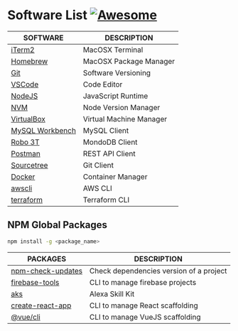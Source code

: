 # Software List [![Awesome](https://awesome.re/badge.svg)](https://awesome.re)

| SOFTWARE                                                                          | DESCRIPTION             |
| --------------------------------------------------------------------------------- | ----------------------- |
| [iTerm2](https://iterm2.com/)                                                     | MacOSX Terminal         |
| [Homebrew](https://brew.sh)                                                       | MacOSX Package Manager  |
| [Git](https://git-scm.com/)                                                       | Software Versioning     |
| [VSCode](https://code.visualstudio.com/)                                          | Code Editor             |
| [NodeJS](https://nodejs.org)                                                      | JavaScript Runtime      |
| [NVM](https://github.com/creationix/nvm)                                          | Node Version Manager    |
| [VirtualBox](https://www.virtualbox.org/)                                         | Virtual Machine Manager |
| [MySQL Workbench](https://dev.mysql.com/downloads/workbench/)                     | MySQL Client            |
| [Robo 3T](https://robomongo.org/)                                                 | MondoDB Client          |
| [Postman](https://www.getpostman.com/)                                            | REST API Client         |
| [Sourcetree](https://www.sourcetreeapp.com/)                                      | Git Client              |
| [Docker](https://www.docker.com/products/docker-desktop)                          | Container Manager       |
| [awscli](https://docs.aws.amazon.com/cli/latest/userguide/install-cliv2-mac.html) | AWS CLI                 |
| [terraform](https://www.terraform.io/downloads.html)                              | Terraform CLI           |

## NPM Global Packages

```bash
npm install -g <package_name>
```

| PACKAGES                                                                                                            | DESCRIPTION                             |
| ------------------------------------------------------------------------------------------------------------------- | --------------------------------------- |
| [npm-check-updates](https://www.npmjs.com/package/npm-check-updates)                                                | Check dependencies version of a project |
| [firebase-tools](https://firebase.google.com/docs/cli/)                                                             | CLI to manage firebase projects         |
| [aks](https://developer.amazon.com/it-IT/docs/alexa/smapi/quick-start-alexa-skills-kit-command-line-interface.html) | Alexa Skill Kit                         |
| [create-react-app](https://facebook.github.io/create-react-app/)                                                    | CLI to manage React scaffolding         |
| [@vue/cli](https://cli.vuejs.org/guide/creating-a-project.html)                                                     | CLI to manage VueJS scaffolding         |
